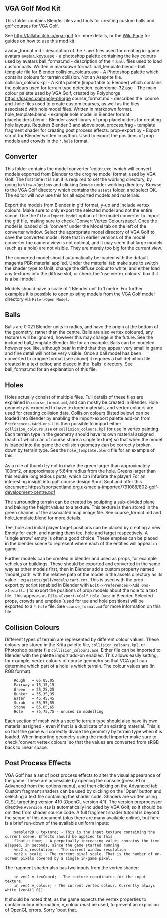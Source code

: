 VGA Golf Mod Kit
----------------

This folder contains Blender files and tools for creating custom balls and golf courses for VGA Golf.

See http://fallahn.itch.io/vga-golf for more details, or the [Wiki Page](https://github.com/fallahn/crogine/wiki) for guides on how to use this mod kit.


avatar_format.md - description of the `*.avt` files used for creating in-game avatars
avatar_keys.ase - a photoshop palette containing the key colours used by avatars
ball_format.md - description of the `*.ball` files used to load custom balls. Written in markdown format.
ball_template.blend - ball template file for Blender
collision_colours.ase - A Photoshop palette which contains colours for terrain collision. Not an Aseprite file.
collision_colours.kpl - A Krita palette (importable to Blender) which contains the colours used for terrain type detection.
colordome-32.ase - The main colour palette used by VGA Golf, created by Polyphorge https://lospec.com/poly-phorge
course_format.md - describes the .course and .hole files used to create custom courses, as well as the files associated with hole model files. Written in markdown format.
hole_template.blend - example hole model in Blender format
placeholders.blend - Blender asset library of prop placeholders for creating hole layouts. Requires Blender 3 and above
post_process.frag - template fragment shader for creating post process effects.
prop-export.py - Export script for Blender written in python. Used to export the positions of prop models and crowds in the `*.hole` format.



Converter
---------
This folder contains the model converter 'editor.exe' which will convert models exported from Blender to the crogine model format, used by VGA Golf. The first time it is run it is required to set the working directory, by going to `View->Options` and clicking `Browse` under working directory. Browse to the VGA Golf directory which contains the `assets` folder, and select OK. The editor will now use this for all exported models and materials.

Export the models from Blender in gltf format, y-up and include vertex colours. Make sure to only export the selected model and not the entire scene. Use the `File->Import Model` option of the model converter to import the gltf file, making sure to check 'Convert Vertex Colourspace'. Once the model is loaded click 'convert' under the Model tab on the left of the converter window. Select the appropriate model directory of VGA Golf to save the converted model. Note that in earlier versions of the model converter the camera view is not optimal, and it may seem that large models (such as a hole) are not visible. They are merely too big for the current view.

The converted model should automatically be loaded with the default magenta PBR material applied. Under the material tab make sure to switch the shader type to Unlit, change the diffuse colour to white, and either load any textures into the diffuse slot, or check the 'use vertex colours' box if it is a ball model.

Models should have a scale of 1 Blender unit to 1 metre. For further examples it is possible to open existing models from the VGA Golf model directory via `File->Open Model`.



Balls
-----
Balls are 0.021 Blender units in radius, and have the origin at the bottom of the geometry, rather than the centre. Balls are also vertex coloured, any textures will be ignored, however this may change in the future. See the included ball_template Blender file for an example. Balls can be modeled however you like, although bear in mind that they appear very small in game and fine detail will not be very visible. Once a ball model has been converted to crogine format (see above) it requires a ball definition file created in a text editor, and placed in the 'balls' directory. See ball_format.md for an explanation of this file.



Holes
-----
Holes actually consist of multiple files. Full details of these files are explained in `course_format.md`, and can mostly be created in Blender. Hole geometry is expected to have textured materials, and vertex colours are used for creating collision data. Collision colours (listed below) can be loaded into Blender by enabling the import-export palette add-on from `Preferences->Add-ons`. It is then possible to import either `collision_colours.ase` or `collision_colours.kpl` for use in vertex painting. Each terrain type in the geometry should have its own material assigned (each of which can of course share a single texture) so that when the model is loaded into the game the collision geometry can be correctly broken down by terrain type. See the `hole_template.blend` file for an example of this.

As a rule of thumb try not to make the green larger than approximately 100m^2, or approximately 5.64m radius from the hole. Greens larger than this require long tedious putts, which can infuriate the player! For an interesting insight into golf course design Sport Scotland offer this document: https://sportscotland.org.uk/media-imported/791088/802-golf-development-centre.pdf

The surrounding terrain can be created by sculpting a sub-divided plane and baking the height values to a texture. This texture is then stored in the green channel of the associated map image file. See course_format.md and hole_template.blend for more details.

Tee, hole and initial player target positions can be placed by creating a new Empty for each, and naming them tee, hole and target respectively. A 'single arrow' empty is often a good choice. These empties can be placed in the blender scene to represent where each of the entities will appear in game.

Further models can be created in blender and used as props, for example vehicles or buildings. These should be exported and converted in the same way as other models first, then in Blender add a custom property named 'model_path' with the relative path of the model in the assets directory as its value - eg `assets/golf/models/cart.cmt`. This is used with the prop-export.py script (enabled in Blender with `Edit->Preferences->Add Ons->Install`...) to export the positions of prop models about the hole to a text file. This appears as `File->Export->Golf Hole Data` in Blender. Selected props, crowds and empties (used for tee and hole positions) will be exported to a `*.hole` file. See `course_format.md` for more information on this file.



Collision Colours
-----------------
Different types of terrain are represented by different colour values. These colours are stored in the Krita palette file, `collision_colours.kpl`, or Photoshop palette file `collision_colours.ase`. Either file can be imported to Blender with the palette import add-on enabled. This allows easily setting, for example, vertex colours of course geometry so that VGA golf can determine which part of a hole is which terrain. The colour values are (in RGB format):

        Rough   = 05,05,05
        Fairway = 15,15,15
        Green   = 25,25,25
        Bunker  = 35,35,35
        Water   = 45,45,45
        Scrub   = 55,55,55
        Stone   = 65,65,65
        Hole    = 75,75,75 - unused in modelling

Each section of mesh with a specific terrain type should also have its own material assigned - even if that is a duplicate of an existing material. This is so that the game will correctly divide the geometry by terrain type when it is loaded. When importing geometry using the model importer make sure to check 'convert vertex colours' so that the values are converted from sRGB back to linear space.



Post Process Effects
--------------------
VGA Golf has a set of post process effects to alter the visual appearance of the game. These are accessible by opening the console (press F1 or Advanced from the options menu), and then clicking on the Advanced tab. Custom fragment shaders can be used by clicking on the 'Open' button and selecting a text file containing the shader code. Shaders are written using GLSL targetting version 410 (OpenGL version 4.1). The version preprocessor directive `#version 410` is automatically included by VGA Golf, so it should be omitted from shader source code. A full fragment shader tutorial is beyond the scope of this document (plus there are many available online), but here is a brief run-down of the available uniform inputs:

        sampler2D u_texture; - This is the input texture containing the current scene. Effects should be applied to this
        float u_time; - A perpetually increasing value, contains the time elapsed, in seconds, since the game started running
        vec2 u_resolution; - The current window resolution
        vec2 u_scale; - The current pixel scale. That is the number of on-screen pixels covered by a single in-game pixel.

The fragment shader also has two inputs from the vertex shader:

        in vec2 v_texCoord; - The texture coordinates for the input texture.
        in vec4 v_colour; - The current vertex colour. Currently always white (vec4(1.0)).

It should be noted that, as the game expects the vertex properties to contain colour information, v_colour *must* be used, to prevent an explosion of OpenGL errors. Sorry 'bout that.
